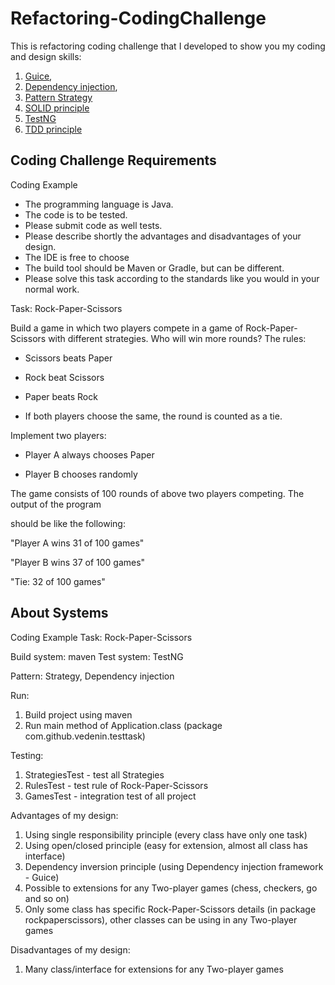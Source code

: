 # Refactoring-CodingChallenge

This is refactoring coding challenge that I developed to show you my coding and design skills:

1. [Guice](https://github.com/Vedenin/RockPaperScissorsCodingChallenge/blob/master/src/main/java/com/github/vedenin/testtask/ApplicationModule.java),
2. [Dependency injection](https://github.com/Vedenin/RockPaperScissorsCodingChallenge/blob/master/src/main/java/com/github/vedenin/testtask/ApplicationModule.java),
3. [Pattern Strategy](https://github.com/Vedenin/RockPaperScissorsCodingChallenge/tree/master/src/main/java/com/github/vedenin/testtask/strategies)
4. [SOLID principle](https://github.com/Vedenin/RockPaperScissorsCodingChallenge/tree/master/src/main/java/com/github/vedenin/testtask)
5. [TestNG](https://github.com/Vedenin/RockPaperScissorsCodingChallenge/tree/master/src/test/java/com/github/vedenin/testtask)
6. [TDD principle](https://github.com/Vedenin/RockPaperScissorsCodingChallenge/tree/master/src/test/java/com/github/vedenin/testtask)

## Coding Challenge Requirements

Coding Example
- The programming language is Java.
- The code is to be tested.
- Please submit code as well tests.
- Please describe shortly the advantages and disadvantages of your design.
- The IDE is free to choose
- The build tool should be Maven or Gradle, but can be different.
- Please solve this task according to the standards like you would in your normal work.

Task: Rock-Paper-Scissors

Build a game in which two players compete in a game of Rock-Paper-Scissors with different strategies. Who will win more rounds? The rules:

- Scissors beats Paper

- Rock beat Scissors

- Paper beats Rock

- If both players choose the same, the round is counted as a tie.

Implement two players:

- Player A always chooses Paper

- Player B chooses randomly

The game consists of 100 rounds of above two players competing. The output of the program

should be like the following:

"Player A wins 31 of 100 games"

"Player B wins 37 of 100 games"

"Tie: 32 of 100 games"

## About Systems

Coding Example
Task: Rock-Paper-Scissors

Build system: maven
Test system: TestNG

Pattern: Strategy, Dependency injection

Run:
1. Build project using maven
2. Run main method of Application.class (package com.github.vedenin.testtask)

Testing:
1. StrategiesTest - test all Strategies
2. RulesTest - test rule of Rock-Paper-Scissors
3. GamesTest - integration test of all project

Advantages of my design:
1. Using single responsibility principle (every class have only one task)
2. Using open/closed principle (easy for extension, almost all class has interface)
3. Dependency inversion principle (using Dependency injection framework - Guice)
4. Possible to extensions for any Two-player games (chess, checkers, go and so on)
5. Only some class has specific Rock-Paper-Scissors details (in package rockpaperscissors),
other classes can be using in any Two-player games

Disadvantages of my design:
1. Many class/interface for extensions for any Two-player games
